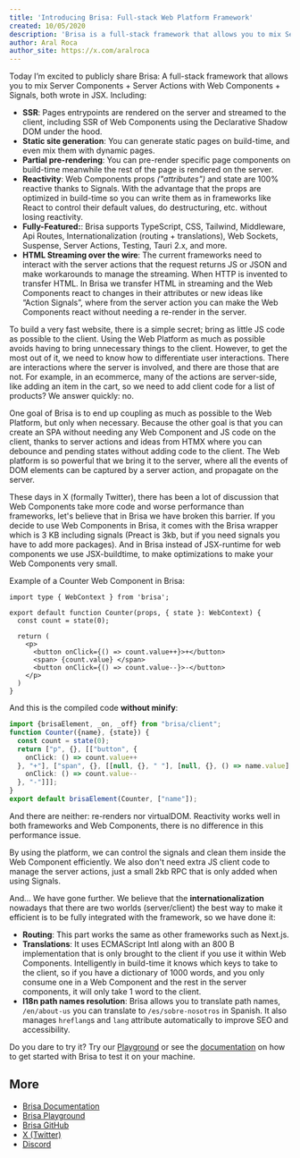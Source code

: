 ```yaml
---
title: 'Introducing Brisa: Full-stack Web Platform Framework'
created: 10/05/2020
description: 'Brisa is a full-stack framework that allows you to mix Server Components + Server Actions with Web Components + Signals, both wrote in JSX.'
author: Aral Roca
author_site: https://x.com/aralroca
---
```


Today I’m excited to publicly share Brisa: A full-stack framework that allows you to mix Server Components + Server Actions with Web Components + Signals, both wrote in JSX. Including:

- **SSR**: Pages entrypoints are rendered on the server and streamed to the client, including SSR of Web Components using the Declarative Shadow DOM under the hood.
- **Static site generation**: You can generate static pages on build-time, and even mix them with dynamic pages.
- **Partial pre-rendering**: You can pre-render specific page components on build-time meanwhile the rest of the page is rendered on the server.
- **Reactivity**: Web Components props _("attributes")_ and state are 100% reactive thanks to Signals. With the advantage that the props are optimized in build-time so you can write them as in frameworks like React to control their default values, do destructuring, etc. without losing reactivity.
- **Fully-Featured:**: Brisa supports TypeScript, CSS, Tailwind, Middleware, Api Routes, Internationalization (routing + translations), Web Sockets, Suspense, Server Actions, Testing, Tauri 2.x, and more.
- **HTML Streaming over the wire**: The current frameworks need to interact with the server actions that the request returns JS or JSON and make workarounds to manage the streaming. When HTTP is invented to transfer HTML. In Brisa we transfer HTML in streaming and the Web Components react to changes in their attributes or new ideas like “Action Signals”, where from the server action you can make the Web Components react without needing a re-render in the server.

To build a very fast website, there is a simple secret; bring as little JS code as possible to the client. Using the Web Platform as much as possible avoids having to bring unnecessary things to the client. However, to get the most out of it, we need to know how to differentiate user interactions. There are interactions where the server is involved, and there are those that are not. For example, in an ecommerce, many of the actions are server-side, like adding an item in the cart, so we need to add client code for a list of products? We answer quickly: no.

One goal of Brisa is to end up coupling as much as possible to the Web Platform, but only when necessary. Because the other goal is that you can create an SPA without needing any Web Component and JS code on the client, thanks to server actions and ideas from HTMX where you can debounce and pending states without adding code to the client. The Web platform is so powerful that we bring it to the server, where all the events of DOM elements can be captured by a server action, and propagate on the server.

These days in X (formally Twitter), there has been a lot of discussion that Web Components take more code and worse performance than frameworks, let's believe that in Brisa we have broken this barrier. If you decide to use Web Components in Brisa, it comes with the Brisa wrapper which is 3 KB including signals (Preact is 3kb, but if you need signals you have to add more packages). And in Brisa instead of JSX-runtime for web components we use JSX-buildtime, to make optimizations to make your Web Components very small.


Example of a Counter Web Component in Brisa:

```tsx
import type { WebContext } from 'brisa';

export default function Counter(props, { state }: WebContext) {
  const count = state(0);

  return (
    <p>
      <button onClick={() => count.value++}>+</button>
      <span> {count.value} </span>
      <button onClick={() => count.value--}>-</button>
    </p>
  )
}
```

And this is the compiled code **without minify**:

```ts
import {brisaElement, _on, _off} from "brisa/client";
function Counter({name}, {state}) {
  const count = state(0);
  return ["p", {}, [["button", {
    onClick: () => count.value++
  }, "+"], ["span", {}, [[null, {}, " "], [null, {}, () => name.value], [null, {}, " "], [null, {}, () => count.value], [null, {}, " "]]], ["button", {
    onClick: () => count.value--
  }, "-"]]];
}
export default brisaElement(Counter, ["name"]);
```

And there are neither: re-renders nor virtualDOM. Reactivity works well in both frameworks and Web Components, there is no difference in this performance issue.

By using the platform, we can control the signals and clean them inside the Web Component efficiently. We also don't need extra JS client code to manage the server actions, just a small 2kb RPC that is only added when using Signals.

And... We have gone further. We believe that the **internationalization** nowadays that there are two worlds (server/client) the best way to make it efficient is to be fully integrated with the framework, so we have done it:

- **Routing**: This part works the same as other frameworks such as Next.js.
- **Translations**: It uses ECMAScript Intl along with an 800 B implementation that is only brought to the client if you use it within Web Components. Intelligently in build-time it knows which keys to take to the client, so if you have a dictionary of 1000 words, and you only consume one in a Web Component and the rest in the server components, it will only take 1 word to the client.
- **I18n path names resolution**: Brisa allows you to translate path names, `/en/about-us` you can translate to `/es/sobre-nosotros` in Spanish. It also manages `hreflang`s and `lang` attribute automatically to improve SEO and accessibility.

Do you dare to try it? Try our [Playground](https://brisa.build/playground) or see the [documentation](https://brisa.build/getting-started/quick-start) on how to get started with Brisa to test it on your machine.

## More

- [Brisa Documentation](https://brisa.build/getting-started/quick-start)
- [Brisa Playground](https://brisa.build/playground)
- [Brisa GitHub](https://github.com/brisa-build/brisa)
- [X (Twitter)](https://x.com/brisadotbuild)
- [Discord](https://discord.com/invite/MsE9RN3FU4)